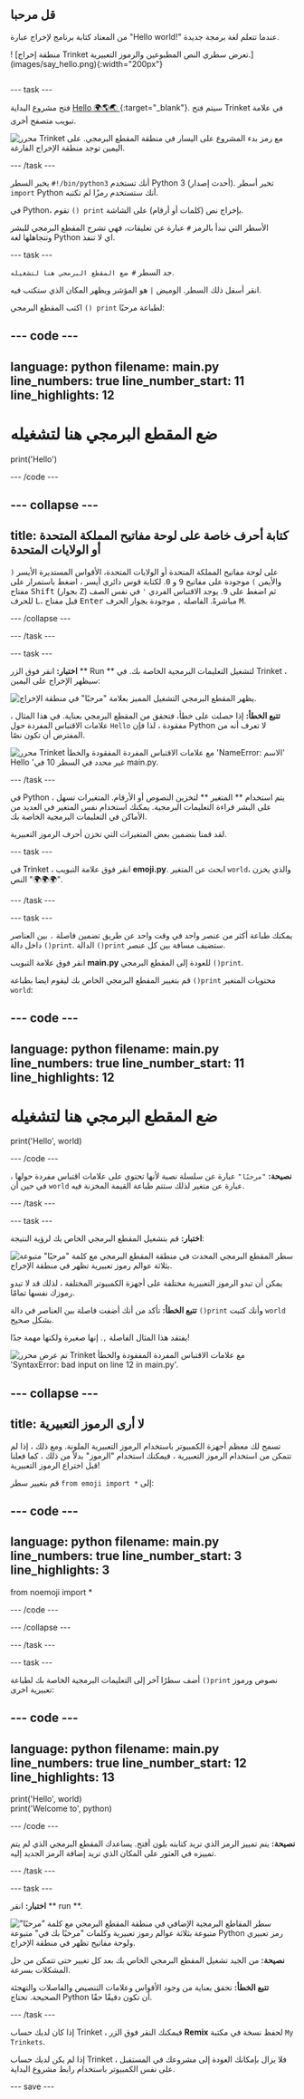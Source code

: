 ## قل مرحبا

<div style="display: flex; flex-wrap: wrap">
<div style="flex-basis: 200px; flex-grow: 1; margin-right: 15px;">
من المعتاد كتابة برنامج لإخراج عبارة "Hello world!" عندما تتعلم لغة برمجة جديدة.
</div>
<div>

! [منطقة إخراج Trinket تعرض سطري النص المطبوعين والرموز التعبيرية.] (images/say_hello.png){:width="200px"}

</div>
</div>

--- task ---

فتح مشروع البداية [Hello 🌍🌎🌏 ](https://trinket.io/python/975f35023b){:target="_blank"}. سيتم فتح Trinket في علامة تبويب متصفح أخرى.

![محرر Trinket مع رمز بدء المشروع على اليسار في منطقة المقطع البرمجي. على اليمين توجد منطقة الإخراج الفارغة.](images/starter_project.png)

--- /task ---

يخبر السطر `#!/bin/python3` أنك تستخدم Python 3 (أحدث إصدار). تخبر أسطر `import` Python أنك ستستخدم رمزًا لم تكتبه.

في Python، تقوم `() print` بإخراج نص (كلمات أو أرقام) على الشاشة.

الأسطر التي تبدأ بالرمز `#` عبارة عن تعليقات، فهي تشرح المقطع البرمجي للبشر وتتجاهلها لغة Python اي لا تنفذ.

--- task ---

جد السطر `# ضع المقطع البرمجي هنا لتشغيله`.

انقر أسفل ذلك السطر. الوميض `|` هو المؤشر ويظهر المكان الذي ستكتب فيه.

اكتب المقطع البرمجي `() print` لطباعة مرحبًا:

--- code ---
---
language: python filename: main.py line_numbers: true line_number_start: 11
line_highlights: 12
---

# ضع المقطع البرمجي هنا لتشغيله
print('Hello')

--- /code ---

--- collapse ---
---
title: كتابة أحرف خاصة على لوحة مفاتيح المملكة المتحدة أو الولايات المتحدة
---

على لوحة مفاتيح المملكة المتحدة أو الولايات المتحدة، الأقواس المستديرة الأيسر `(` والأيمن `)` موجودة على مفاتيح <kbd>9</kbd> و <kbd>0</kbd>. لكتابة قوس دائري أيسر ، اضغط باستمرار على مفتاح <kbd>Shift</kbd> (بجوار <kbd>Z</kbd>) ثم اضغط على <kbd>9</kbd>. يوجد الاقتباس الفردي `'` في نفس الصف للحرف <kbd>L</kbd>، قبل مفتاح <kbd>Enter</kbd> مباشرةً. الفاصلة `,` موجودة بجوار الحرف <kbd>M</kbd>.

--- /collapse ---

--- /task ---

--- task ---

**اختبار:** انقر فوق الزر ** Run ** لتشغيل التعليمات البرمجية الخاصة بك. في Trinket ، سيظهر الإخراج على اليمين:

![يظهر المقطع البرمجي التشغيل المميز بعلامة "مرحبًا" في منطقة الإخراج. ](images/run_hello.png)

**تتبع الخطأ:** إذا حصلت على خطأ، فتحقق من المقطع البرمجي بعناية. في هذا المثال ، علامات الاقتباس المفردة حول `Hello` مفقودة ، لذا فإن Python لا تعرف أنه من المفترض أن تكون نصًا.

![محرر Trinket مع علامات الاقتباس المفردة المفقودة والخطأ 'NameError: الاسم' Hello 'غير محدد في السطر 10 في main.py.](images/hello_error.png)

--- /task ---

في Python ، يتم استخدام ** المتغير ** لتخزين النصوص أو الأرقام. المتغيرات تسهل على البشر قراءة التعليمات البرمجية. يمكنك استخدام نفس المتغير في العديد من الأماكن في التعليمات البرمجية الخاصة بك.

لقد قمنا بتضمين بعض المتغيرات التي تخزن أحرف الرموز التعبيرية.

--- task ---

في Trinket ، انقر فوق علامة التبويب **emoji.py**. ابحث عن المتغير `world`، والذي يخزن النص "🌍🌍🌍".

--- /task ---

--- task ---

يمكنك طباعة أكثر من عنصر واحد في وقت واحد عن طريق تضمين فاصلة `،` بين العناصر داخل دالة `()print`. الدالة `()print` ستضيف مسافة بين كل عنصر.

انقر فوق علامة التبويب **main.py** للعودة إلى المقطع البرمجي `()print`.

قم بتغيير المقطع البرمجي الخاص بك ليقوم ايضا بطباعة `()print` محتويات المتغير `world`:

--- code ---
---
language: python filename: main.py line_numbers: true line_number_start: 11
line_highlights: 12
---

# ضع المقطع البرمجي هنا لتشغيله
print('Hello', world)

--- /code ---

**نصيحة:** `"مرحبًا"` عبارة عن سلسلة نصية لأنها تحتوي على علامات اقتباس مفردة حولها ، في حين أن `world` عبارة عن متغير لذلك ستتم طباعة القيمة المخزنة فيه.

--- /task ---

--- task ---

**اختبار:** قم بتشغيل المقطع البرمجي الخاص بك لرؤية النتيجة:

![سطر المقطع البرمجي المحدث في منطقة المقطع البرمجي مع كلمة "مرحبًا" متبوعة بثلاثة عوالم رموز تعبيرية تظهر في منطقة الإخراج.](images/run_hello_world.png)

يمكن أن تبدو الرموز التعبيرية مختلفة على أجهزة الكمبيوتر المختلفة ، لذلك قد لا تبدو رموزك نفسها تمامًا.

**تتبع الخطأ:** تأكد من أنك أضفت فاصلة بين العناصر في دالة `()print` وأنك كتبت `world` بشكل صحيح.

يفتقد هذا المثال الفاصلة `,`. إنها صغيرة ولكنها مهمة جدًا!

![تم عرض محرر Trinket مع علامات الاقتباس المفردة المفقودة والخطأ 'SyntaxError: bad input on line 12 in main.py'.](images/comma_error.png)

--- collapse ---
---
title: لا أرى الرموز التعبيرية
---

تسمح لك معظم أجهزة الكمبيوتر باستخدام الرموز التعبيرية الملونة. ومع ذلك ، إذا لم تتمكن من استخدام الرموز التعبيرية ، فيمكنك استخدام "الرموز" بدلاً من ذلك ، كما فعلنا قبل اختراع الرموز التعبيرية!

قم بتغيير سطر `from emoji import *` إلى:

--- code ---
---
language: python filename: main.py line_numbers: true line_number_start: 3
line_highlights: 3
---

from noemoji import *

--- /code ---

--- /collapse ---

--- /task ---

--- task ---

أضف سطرًا آخر إلى التعليمات البرمجية الخاصة بك لطباعة `()print` نصوص ورموز تعبيرية اخرى:

--- code ---
---
language: python filename: main.py line_numbers: true line_number_start: 12
line_highlights: 13
---

print('Hello', world)    
print('Welcome to', python)

--- /code ---

**نصيحة:** يتم تمييز الرمز الذي تريد كتابته بلون أفتح. يساعدك المقطع البرمجي الذي لم يتم تمييزه في العثور على المكان الذي تريد إضافة الرمز الجديد إليه.

--- /task ---

--- task ---

**اختبار:** انقر ** run **.

![سطر المقاطع البرمجية الإضافي في منطقة المقطع البرمجي مع كلمة "مرحبًا" متبوعة بثلاثة عوالم رموز تعبيرية وكلمات "مرحبًا بك في" متبوعة Python رمز تعبيري ولوحة مفاتيح تظهر في منطقة الإخراج.](images/run_multiple.png)

**نصيحة:** من الجيد تشغيل المقطع البرمجي الخاص بك بعد كل تغيير حتى تتمكن من حل المشكلات بسرعة.

**تتبع الخطأ:** تحقق بعناية من وجود الأقواس وعلامات التنصيص والفاصلات والتهجئة الصحيحة. تحتاج Python أن تكون دقيقًا حقًا.

--- /task ---

إذا كان لديك حساب Trinket ، فيمكنك النقر فوق الزر **Remix** لحفظ نسخة في مكتبة `My Trinkets`.

إذا لم يكن لديك حساب Trinket ، فلا يزال بإمكانك العودة إلى مشروعك في المستقبل على نفس الكمبيوتر باستخدام رابط مشروع البداية.

--- save ---
